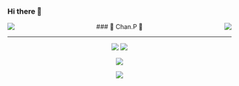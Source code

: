 ### Hi there 👋

  <img align="right" src="https://github-readme-stats.vercel.app/api?username=ByoungChan-Park&theme=dracula&exclude_repo=Computer-Science-Engineering&layout=compact&langs_count=10"/>
  
  <img align="left" src="https://github-readme-stats.vercel.app/api/top-langs/?username=ByoungChan-Park&theme=dracula&exclude_repo=Computer-Science-Engineering&layout=compact&langs_count=10"/>
  
<div align="center">  
  ### 🐣 Chan.P 🐥 
  
  ---
  
  <a href="https://github.com/ByoungChan-Park"><img src="https://hits.seeyoufarm.com/api/count/incr/badge.svg?url=https%3A%2F%2Fgithub.com%2FByoungChan-Park&count_bg=%23E98193&title_bg=%23555555&icon=github.svg&icon_color=%23E7E7E7&title=Github&edge_flat=false)"/></a> <a href="https://solved.ac/whkakrkr"><img src="http://mazassumnida.wtf/api/mini/generate_badge?boj=whkakrkr"/></a>
  
  
  <a href="https://github.com/seondal"><img src="https://hits.seeyoufarm.com/api/count/incr/badge.svg?url=https%3A%2F%2Fgithub.com%2Fseondal&count_bg=%23000000&title_bg=%23000000&icon=github.svg&icon_color=%23E7E7E7&title=GitHub&edge_flat=false)"/></a>
  

  
  
  <a href="https://velog.io/@chan_p"><img src="https://img.shields.io/badge/chan_p.log-3DDC84?style=flat-square&logo=Velog&logoColor=white"/></a>

  <br>
 
</div>

